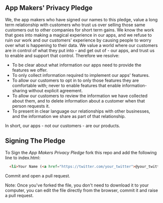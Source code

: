 ## App Makers' Privacy Pledge

We, the app makers who have signed our names to this pledge, value a long term relationship with customers who trust us over selling those same customers out to other companies for short term gains. We know the work that goes into making a magical experience in our apps, and we refuse to ruin our work and our customers' experience by causing people to worry over what is happening to their data. We value a world where our customers are in control of what they put into - and get out of - our apps, and trust us to enable and support that control. Therefore we resolve:</p>

* To be clear about what information our apps need to provide the features we offer.
* To only collect information required to implement our apps' features.
* To allow our customers to opt in to only those features they are comfortable with; never to enable features that enable information-sharing without explicit agreement.
* To allow our customers to review the information we have collected about them, and to delete information about a customer when that person requests it.
* To present in clear language our relationships with other businesses, and the information we share as part of that relationship.

In short, our apps - not our customers - are our products.

## Signing The Pledge

To Sign the _App Makers Privacy Pledge_ fork this repo and add the following line to index.html:

```html
  <li>Your Name (<a href="https://twitter.com/your_twitter">@your_twitter</a>)</li>
```

Commit and open a pull request.

Note: Once you've forked the file, you don't need to download it to your computer, you can edit the file directly from the
browser, commit it and raise a pull request.

